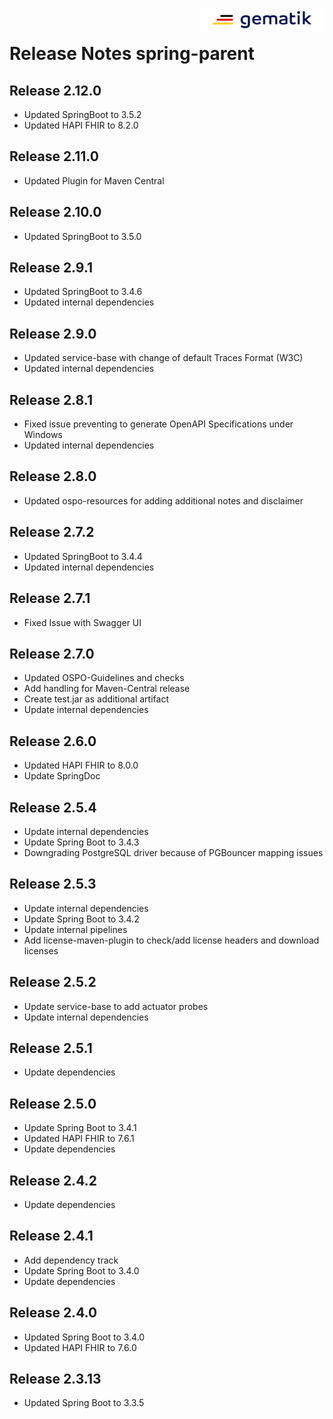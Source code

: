 <img align="right" width="200" height="37" src="media/Gematik_Logo_Flag.png"/> <br/>

# Release Notes spring-parent

## Release 2.12.0
- Updated SpringBoot to 3.5.2
- Updated HAPI FHIR to 8.2.0

## Release 2.11.0
- Updated Plugin for Maven Central

## Release 2.10.0
- Updated SpringBoot to 3.5.0

## Release 2.9.1
- Updated SpringBoot to 3.4.6
- Updated internal dependencies

## Release 2.9.0
- Updated service-base with change of default Traces Format (W3C)
- Updated internal dependencies

## Release 2.8.1
- Fixed issue preventing to generate OpenAPI Specifications under Windows
- Updated internal dependencies

## Release 2.8.0
- Updated ospo-resources for adding additional notes and disclaimer

## Release 2.7.2
- Updated SpringBoot to 3.4.4
- Updated internal dependencies

## Release 2.7.1
- Fixed Issue with Swagger UI
 
## Release 2.7.0
- Updated OSPO-Guidelines and checks
- Add handling for Maven-Central release
- Create test.jar as additional artifact
- Update internal dependencies

## Release 2.6.0
- Updated HAPI FHIR to 8.0.0
- Update SpringDoc

## Release 2.5.4
- Update internal dependencies
- Update Spring Boot to 3.4.3
- Downgrading PostgreSQL driver because of PGBouncer mapping issues

## Release 2.5.3
- Update internal dependencies
- Update Spring Boot to 3.4.2
- Update internal pipelines
- Add license-maven-plugin to check/add license headers and download licenses

## Release 2.5.2
- Update service-base to add actuator probes
- Update internal dependencies

## Release 2.5.1
- Update dependencies

## Release 2.5.0
- Update Spring Boot to 3.4.1
- Updated HAPI FHIR to 7.6.1
- Update dependencies

## Release 2.4.2
- Update dependencies

## Release 2.4.1
- Add dependency track
- Update Spring Boot to 3.4.0 
- Update dependencies

## Release 2.4.0
- Updated Spring Boot to 3.4.0
- Updated HAPI FHIR to 7.6.0

## Release 2.3.13
- Updated Spring Boot to 3.3.5
